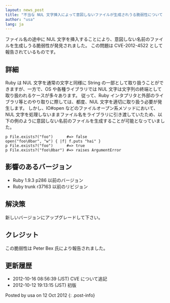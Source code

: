 ```yaml
---
layout: news_post
title: "不当な NUL 文字挿入によって意図しないファイルが生成されうる脆弱性について (CVE-2012-4522)"
author: "usa"
lang: ja
---
```


ファイル名の途中に NUL 文字を挿入することにより、意図しない名前のファイルを生成しうる脆弱性が発見されました。 この問題は
CVE-2012-4522 として報告されているものです。

## 詳細

Ruby は NUL 文字を通常の文字と同様に String の一部として取り扱うことができますが、一方で、OS や各種ライブラリでは NUL
文字は文字列の終端として取り扱われるケースが多々あります。 従って、Ruby
インタプリタと外部のライブラリ等とのやり取りに際しては、都度、NUL 文字を適切に取り扱う必要が発生します。 しかし、IO#open
などのファイルオープン系メソッドにおいて、NUL
文字を処理しないままファイル名をライブラリに引き渡していたため、以下の例のように意図しない名前のファイルを生成することが可能となっていました。

    p File.exists?("foo")      #=> false
    open("foo\0bar", "w") { |f| f.puts "hai" }
    p File.exists?("foo")      #=> true
    p File.exists?("foo\0bar") #=> raises ArgumentError

## 影響のあるバージョン

* Ruby 1.9.3 p286 以前のバージョン
* Ruby trunk r37163 以前のリビジョン

## 解決策

新しいバージョンにアップグレードして下さい。

## クレジット

この脆弱性は Peter Bex 氏により報告されました。

## 更新履歴

* 2012-10-16 08:56:39 (JST) CVE について追記
* 2012-10-12 19:13:15 (JST) 初版

Posted by usa on 12 Oct 2012
{: .post-info}


